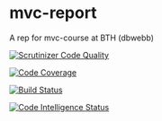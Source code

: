 # mvc-report

A rep for mvc-course at BTH (dbwebb)

[![Scrutinizer Code Quality](https://scrutinizer-ci.com/g/emcofa/mvc-report/badges/quality-score.png?b=main)](https://scrutinizer-ci.com/g/emcofa/mvc-report/?branch=main)

[![Code Coverage](https://scrutinizer-ci.com/g/emcofa/mvc-report/badges/coverage.png?b=main)](https://scrutinizer-ci.com/g/emcofa/mvc-report/?branch=main)

[![Build Status](https://scrutinizer-ci.com/g/emcofa/mvc-report/badges/build.png?b=main)](https://scrutinizer-ci.com/g/emcofa/mvc-report/build-status/main)

[![Code Intelligence Status](https://scrutinizer-ci.com/g/emcofa/mvc-report/badges/code-intelligence.svg?b=main)](https://scrutinizer-ci.com/code-intelligence)
